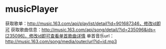 # musicPlayer
获取歌单：http://music.163.com/api/playlist/detail?id=901687346，修改id即可
获取歌曲信息：http://music.163.com/api/song/detail/?id=235096&ids=[235096]，修改id即可查看单首歌曲详情
单首音乐url：http://music.163.com/song/media/outer/url?id=id.mp3
